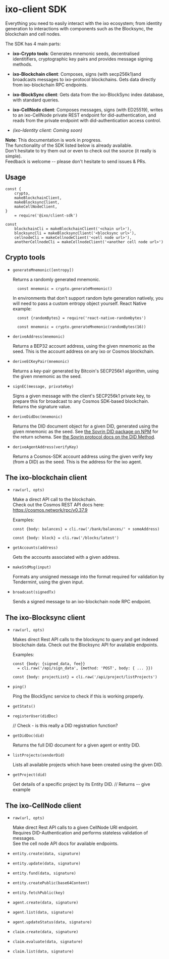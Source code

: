 # ixo-client SDK

Everything you need to easily interact with the ixo ecosystem;
from identity generation to interactions with components such as
the Blocksync, the blockchain and cell nodes.

The SDK has 4 main parts:

- **ixo-Crypto tools**: Generates mnemonic seeds, decentralised
  identitifiers, cryptographic key pairs and provides message
  signing methods.

- **ixo-Blockchain client**: Composes, signs (with secp256k1)and
  broadcasts messages to ixo-protocol blockchains. Gets data
  directly from ixo-blockchain RPC endpoints.

- **ixo-BlockSync client**: Gets data from the ixo-BlockSync index
  database, with standard queries.

- **ixo-CellNode client**: Composes messages, signs (with
  ED25519), writes to an ixo-CellNode private REST endpoint for
  did-authentication, and reads from the private endpoint with
  did-authentication access control.

- *(ixo-Identity client: Coming soon)*

**Note**: This documentation is work in progress.  
The functionality of the SDK listed below is already available.  
Don't hesitate to try them out or even to check out the source (it
really is simple).  
Feedback is welcome -- please don't hesitate to send issues & PRs.


## Usage

    const {
        crypto,
        makeBlockchainClient,
        makeBlocksyncClient,
        makeCellNodeClient,
    }
        = require('@ixo/client-sdk')

    const
        blockchainCli = makeBlockchainClient('<chain url>'),
        blocksyncCli = makeBlocksyncClient('<blocksync url>'),
        cellnodeCli = makeCellnodeClient('<cell node url>'),
        anotherCellnodeCli = makeCellnodeClient('<another cell node url>')


## Crypto tools

- `generateMnemonic([entropy])`

  Returns a randomly generated mnemonic.

        const mnemonic = crypto.generateMnemonic()

  In environments that don't support random byte generation
  natively, you will need to pass a custom entropy object
  yourself. React Native example:

        const {randomBytes} = require('react-native-randombytes')

        const mnemonic = crypto.generateMnemonic(randomBytes(16))


- `deriveAddress(mnemonic)`

  Returns a BEP32 account address, using the given mnemonic as the
  seed. This is the account address on any ixo or Cosmos
  blockchain.


- `deriveECKeyPair(mnemonic)`

  Returns a key-pair generated by Bitcoin's SECP256k1 algorithm,
  using the given mnemonic as the seed.


- `signEC(message, privateKey)`

  Signs a given message with the client's SECP256k1 private key,
  to prepare this for broadcast to any Cosmos SDK-based
  blockchain. Returns the signature value.


- `deriveDidDoc(mnemonic)`

  Returns the DID document object for a given DID, generated using
  the given mnemonic as the seed. See [the Sovrin DID package on
  NPM](https://npmjs.com/package/sovrin-did) for the return
  schema. See [the Sovrin protocol docs on the DID
  Method](https://github.com/sovrin-foundation/protocol/blob/master/did.md).


- `deriveAgentAddress(verifyKey)`

  Returns a Cosmos-SDK account address using the given verify key
  (from a DID) as the seed. This is the address for the ixo agent.


## The ixo-blockchain client

- `raw(url, opts)`

  Make a direct API call to the blockchain.  
  Check out the Cosmos REST API docs here:
  https://cosmos.network/rpc/v0.37.9

  Examples:

      const {body: balances} = cli.raw('/bank/balances/' + someAddress)

      const {body: block} = cli.raw('/blocks/latest')

- `getAccounts(address)`

  Gets the accounts associated with a given address.

- `makeStdMsg(input)`

  Formats any unsigned message into the format required for
  validation by Tendermint, using the given input.

- `broadcast(signedTx)`

  Sends a signed message to an ixo-blockchain node RPC endpoint.


## The ixo-Blocksync client

- `raw(url, opts)`

  Makes direct Rest API calls to the blocksync to query and get
  indexed blockchain data. Check out the Blocksync API for
  available endpoints.

  Examples:

      const {body: {signed_data, fee}}
        = cli.raw('/api/sign_data', {method: 'POST', body: { ... }})

      const {body: projectList} = cli.raw('/api/project/listProjects')

- `ping()`

  Ping the BlockSync service to check if this is working properly.

- `getStats()`

- `registerUser(didDoc)`

  // Check - is this really a DID registration function?

- `getDidDoc(did)`

  Returns the full DID document for a given agent or entity DID.

- `listProjects(senderDid)`

  Lists all available projects which have been created using the
  given DID.

- `getProject(did)`

  Get details of a specific project by its Entity DID.
  // Returns -- give example


## The ixo-CellNode client

- `raw(url, opts)`

  Make direct Rest API calls to a given CellNode URI endpoint.  
  Requires DID-Authentication and performs stateless validation of
  messages.  
  See the cell node API docs for available endpoints.

- `entity.create(data, signature)`

- `entity.update(data, signature)`

- `entity.fund(data, signature)`

- `entity.createPublic(base64Content)`

- `entity.fetchPublic(key)`

- `agent.create(data, signature)`

- `agent.list(data, signature)`

- `agent.updateStatus(data, signature)`

- `claim.create(data, signature)`

- `claim.evaluate(data, signature)`

- `claim.list(data, signature)`
